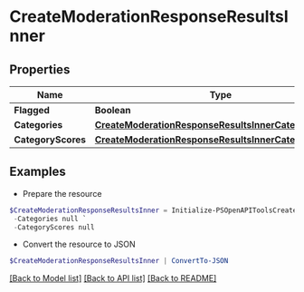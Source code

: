 # CreateModerationResponseResultsInner
## Properties

Name | Type | Description | Notes
------------ | ------------- | ------------- | -------------
**Flagged** | **Boolean** |  | 
**Categories** | [**CreateModerationResponseResultsInnerCategories**](CreateModerationResponseResultsInnerCategories.md) |  | 
**CategoryScores** | [**CreateModerationResponseResultsInnerCategoryScores**](CreateModerationResponseResultsInnerCategoryScores.md) |  | 

## Examples

- Prepare the resource
```powershell
$CreateModerationResponseResultsInner = Initialize-PSOpenAPIToolsCreateModerationResponseResultsInner  -Flagged null `
 -Categories null `
 -CategoryScores null
```

- Convert the resource to JSON
```powershell
$CreateModerationResponseResultsInner | ConvertTo-JSON
```

[[Back to Model list]](../README.md#documentation-for-models) [[Back to API list]](../README.md#documentation-for-api-endpoints) [[Back to README]](../README.md)

